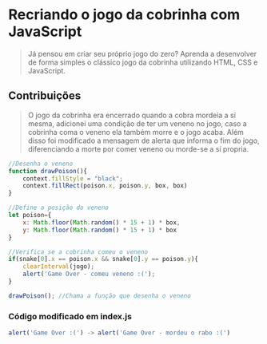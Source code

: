 <h1>Recriando o jogo da cobrinha com JavaScript</h1>
<blockquote>
	<p>
		Já pensou em criar seu próprio jogo do zero? Aprenda a desenvolver de forma simples o clássico jogo da cobrinha utilizando HTML, CSS e JavaScript.
	</p>
</blockquote>
<h2>Contribuições</h2>
<blockquote>
	<p>
		O jogo da cobrinha era encerrado quando a cobra mordeia a sí mesma, adicionei uma condição de ter um veneno no jogo, caso a cobrinha coma o veneno ela também morre e o jogo acaba. Além disso foi modificado a mensagem de alerta que informa o fim do jogo, diferenciando a morte por comer veneno ou morde-se a sí propria.
	</p>
</blockquote>
<h3<Código adicionado em script.js</h3>

```js
//Desenha o veneno
function drawPoison(){
    context.fillStyle = "black";
    context.fillRect(poison.x, poison.y, box, box)
}
```

```js
//Define a posição do veneno
let poison={
    x: Math.floor(Math.random() * 15 + 1) * box,
    y: Math.floor(Math.random() * 15 + 1) * box
}
```

```js
//Verifica se a cobrinha comeu o veneno
if(snake[0].x == poison.x && snake[0].y == poison.y){
    clearInterval(jogo);
    alert('Game Over - comeu veneno :(');
}
```

```js
drawPoison(); //Chama a função que desenha o veneno
```

<h3>Código modificado em index.js</h3>

```js
alert('Game Over :(') -> alert('Game Over - mordeu o rabo :(')
```
